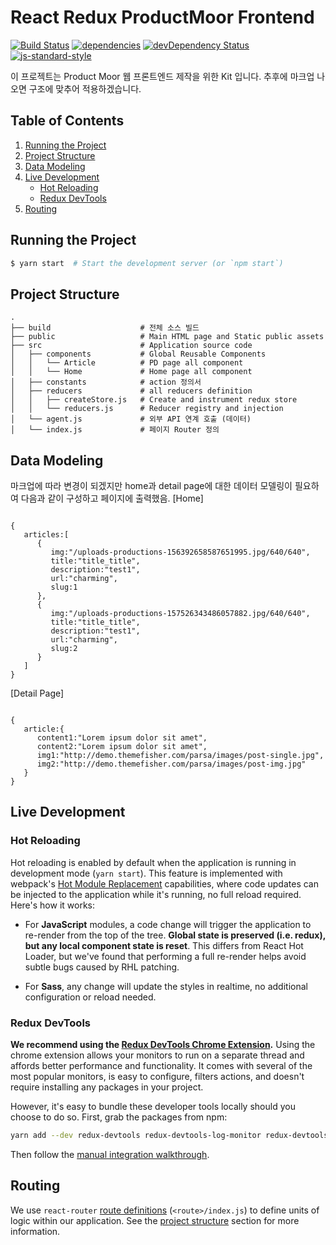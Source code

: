 # React Redux ProductMoor Frontend

[![Build Status](https://travis-ci.org/davezuko/react-redux-starter-kit.svg?branch=master)](https://travis-ci.org/davezuko/react-redux-starter-kit?branch=master)
[![dependencies](https://david-dm.org/davezuko/react-redux-starter-kit.svg)](https://david-dm.org/davezuko/react-redux-starter-kit)
[![devDependency Status](https://david-dm.org/davezuko/react-redux-starter-kit/dev-status.svg)](https://david-dm.org/davezuko/react-redux-starter-kit#info=devDependencies)
[![js-standard-style](https://img.shields.io/badge/code%20style-standard-brightgreen.svg)](http://standardjs.com/)

이 프로젝트는 Product Moor 웹 프론트엔드 제작을 위한 Kit 입니다. 추후에 마크업 나오면 구조에 맞추어 적용하겠습니다.

## Table of Contents
1. [Running the Project](#running-the-project)
2. [Project Structure](#project-structure)
3. [Data Modeling](#data-modeling)
4. [Live Development](#local-development)
    * [Hot Reloading](#hot-reloading)
    * [Redux DevTools](#redux-devtools)
5. [Routing](#routing)


## Running the Project

```bash
$ yarn start  # Start the development server (or `npm start`)
```

## Project Structure

```
.
├── build                    # 전체 소스 빌드
├── public                   # Main HTML page and Static public assets 
├── src                      # Application source code
│   ├── components           # Global Reusable Components
│   │   └── Article          # PD page all component
│   │   └── Home             # Home page all component
│   ├── constants            # action 정의서 
│   ├── reducers             # all reducers definition
│   │   ├── createStore.js   # Create and instrument redux store
│   │   └── reducers.js      # Reducer registry and injection
│   └── agent.js             # 외부 API 연계 호출 (데이터)
│   └── index.js             # 페이지 Router 정의 
```

## Data Modeling

마크업에 따라 변경이 되겠지만 home과 detail page에 대한 데이터 모델링이 필요하여 다음과 같이 구성하고 페이지에 출력했음. 
[Home] 
<pre><code>
{ 
   articles:[ 
      { 
         img:"/uploads-productions-156392658587651995.jpg/640/640",
         title:"title_title",
         description:"test1",
         url:"charming",
         slug:1
      },
      { 
         img:"/uploads-productions-157526343486057882.jpg/640/640",
         title:"title_title",
         description:"test1",
         url:"charming",
         slug:2
      }
   ]
}
</code></pre>

[Detail Page]
<pre><code>
{ 
   article:{ 
      content1:"Lorem ipsum dolor sit amet",
      content2:"Lorem ipsum dolor sit amet",
      img1:"http://demo.themefisher.com/parsa/images/post-single.jpg",
      img2:"http://demo.themefisher.com/parsa/images/post-img.jpg"
   }
}
</code></pre>

## Live Development

### Hot Reloading

Hot reloading is enabled by default when the application is running in development mode (`yarn start`). This feature is implemented with webpack's [Hot Module Replacement](https://webpack.github.io/docs/hot-module-replacement.html) capabilities, where code updates can be injected to the application while it's running, no full reload required. Here's how it works:

* For **JavaScript** modules, a code change will trigger the application to re-render from the top of the tree. **Global state is preserved (i.e. redux), but any local component state is reset**. This differs from React Hot Loader, but we've found that performing a full re-render helps avoid subtle bugs caused by RHL patching.

* For **Sass**, any change will update the styles in realtime, no additional configuration or reload needed.

### Redux DevTools

**We recommend using the [Redux DevTools Chrome Extension](https://chrome.google.com/webstore/detail/redux-devtools/lmhkpmbekcpmknklioeibfkpmmfibljd).**
Using the chrome extension allows your monitors to run on a separate thread and affords better performance and functionality. It comes with several of the most popular monitors, is easy to configure, filters actions, and doesn't require installing any packages in your project.

However, it's easy to bundle these developer tools locally should you choose to do so. First, grab the packages from npm:

```bash
yarn add --dev redux-devtools redux-devtools-log-monitor redux-devtools-dock-monitor
```

Then follow the [manual integration walkthrough](https://github.com/gaearon/redux-devtools/blob/master/docs/Walkthrough.md).

## Routing
We use `react-router` [route definitions](https://github.com/ReactTraining/react-router/blob/v3/docs/API.md#plainroute) (`<route>/index.js`) to define units of logic within our application. See the [project structure](#project-structure) section for more information.


